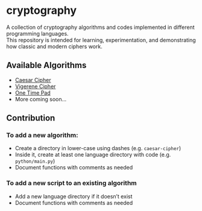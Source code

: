 # cryptography
A collection of cryptography algorithms and codes implemented in different programming languages.  
This repository is intended for learning, experimentation, and demonstrating how classic and modern ciphers work.

## Available Algorithms
- [Caesar Cipher](./caesar-cipher/)
- [Vigerene Cipher](./vigerene-cipher/)
- [One Time Pad](./one-time-pad/)
- More coming soon...

## Contribution

### To add a new algorithm:
- Create a directory in lower-case using dashes (e.g. `caesar-cipher`)
- Inside it, create at least one language directory with code (e.g. `python/main.py`)
- Document functions with comments as needed

### To add a new script to an existing algorithm
- Add a new language directory if it doesn’t exist
- Document functions with comments as needed
